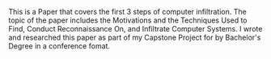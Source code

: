 This is a Paper that covers the first 3 steps of computer infiltration. The topic of the paper includes the Motivations and the Techniques Used to Find, Conduct Reconnaissance On, and Infiltrate Computer Systems. I wrote and researched this paper as part of my Capstone Project for by Bachelor's Degree in a conference fomat.
